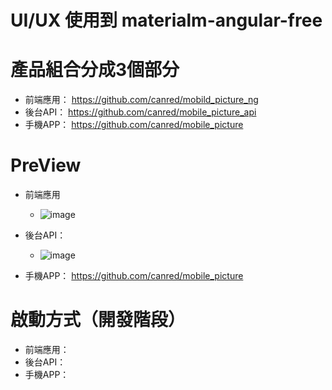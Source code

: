 # UI/UX 使用到 materialm-angular-free

# 產品組合分成3個部分
  - 前端應用： https://github.com/canred/mobild_picture_ng
  - 後台API：  https://github.com/canred/mobile_picture_api
  - 手機APP：  https://github.com/canred/mobile_picture

# PreView
  - 前端應用
    - ![image](https://github.com/user-attachments/assets/04ef9eea-24b5-472e-a85a-bf9284ddd0f1)

  - 後台API：  
    - ![image](https://github.com/user-attachments/assets/197d4119-20ea-45c1-85b4-ca093c31fa93)

  - 手機APP：  https://github.com/canred/mobile_picture

# 啟動方式（開發階段）
  - 前端應用：
  - 後台API：
  - 手機APP：
